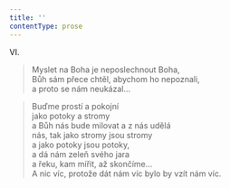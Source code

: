 ```yaml
---
title: ''
contentType: prose
---
```


VI.

> Myslet na Boha je neposlechnout Boha,  
> Bůh sám přece chtěl, abychom ho nepoznali,  
> a proto se nám neukázal…

> Buďme prostí a pokojní  
> jako potoky a stromy  
> a Bůh nás bude milovat a z nás udělá  
> nás, tak jako stromy jsou stromy  
> a jako potoky jsou potoky,  
> a dá nám zeleň svého jara  
> a řeku, kam mířit, až skončíme…  
> A nic víc, protože dát nám víc bylo by vzít nám víc.
